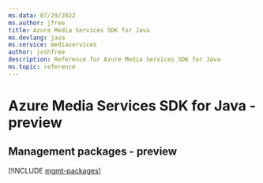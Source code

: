 ```yaml
---
ms.data: 07/29/2022
ms.author: jfree
title: Azure Media Services SDK for Java
ms.devlang: java
ms.service: mediaservices
author: joshfree
description: Reference for Azure Media Services SDK for Java
ms.topic: reference
---
```

# Azure Media Services SDK for Java - preview

## Management packages - preview
[!INCLUDE [mgmt-packages](media-services-mgmt-index.md)]